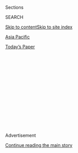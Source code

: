 <div id="app">

<div>

<div>

<div>

<div class="NYTAppHideMasthead css-1q2w90k e1suatyy0">

<div class="section css-ui9rw0 e1suatyy2">

<div class="css-eph4ug er09x8g0">

<div class="css-6n7j50">

</div>

<span class="css-1dv1kvn">Sections</span>

<div class="css-10488qs">

<span class="css-1dv1kvn">SEARCH</span>

</div>

[Skip to content](#site-content)[Skip to site index](#site-index)

</div>

<div id="masthead-section-label" class="css-1wr3we4 eaxe0e00">

[Asia
Pacific](https://www.nytimes.com/section/world/asia)

</div>

<div class="css-10698na e1huz5gh0">

</div>

</div>

<div id="masthead-bar-one" class="section hasLinks css-15hmgas e1csuq9d3">

<div class="css-uqyvli e1csuq9d0">

</div>

<div class="css-1uqjmks e1csuq9d1">

</div>

<div class="css-9e9ivx">

[](https://myaccount.nytimes.com/auth/login?response_type=cookie&client_id=vi)

</div>

<div class="css-1bvtpon e1csuq9d2">

[Today’s
Paper](https://www.nytimes.com/section/todayspaper)

</div>

</div>

</div>

</div>

<div data-aria-hidden="false">

<div id="site-content" data-role="main">

<div>

<div class="css-1aor85t" style="opacity:0.000000001;z-index:-1;visibility:hidden">

<div class="css-1hqnpie">

<div class="css-epjblv">

<span class="css-17xtcya">[Asia
Pacific](/section/world/asia)</span><span class="css-x15j1o">|</span><span class="css-fwqvlz">Lee
Teng-hui, 97, Who Led Taiwan’s Turn to Democracy,
Dies</span>

</div>

<div class="css-k008qs">

<div class="css-1iwv8en">

<span class="css-18z7m18"></span>

<div>

</div>

</div>

<span class="css-1n6z4y">https://nyti.ms/2Xb5zQO</span>

<div class="css-1705lsu">

<div class="css-4xjgmj">

<div class="css-4skfbu" data-role="toolbar" data-aria-label="Social Media Share buttons, Save button, and Comments Panel with current comment count" data-testid="share-tools">

  - 
  - 
  - 
  - 
    
    <div class="css-6n7j50">
    
    </div>

  - 
  - 

</div>

</div>

</div>

</div>

</div>

</div>

<div id="NYT_TOP_BANNER_REGION" class="css-13pd83m">

</div>

<div id="top-wrapper" class="css-1sy8kpn">

<div id="top-slug" class="css-l9onyx">

Advertisement

</div>

[Continue reading the main
story](#after-top)

<div class="ad top-wrapper" style="text-align:center;height:100%;display:block;min-height:250px">

<div id="top" class="place-ad" data-position="top" data-size-key="top">

</div>

</div>

<div id="after-top">

</div>

</div>

<div>

<div id="sponsor-wrapper" class="css-1hyfx7x">

<div id="sponsor-slug" class="css-19vbshk">

Supported by

</div>

[Continue reading the main
story](#after-sponsor)

<div id="sponsor" class="ad sponsor-wrapper" style="text-align:center;height:100%;display:block">

</div>

<div id="after-sponsor">

</div>

</div>

<div class="css-186x18t">

</div>

<div class="css-1vkm6nb ehdk2mb0">

# Lee Teng-hui, 97, Who Led Taiwan’s Turn to Democracy, Dies

</div>

Its first popularly elected president, he transformed a police state
into a vibrant country while angering Beijing by insisting that Taiwan
be treated as a sovereign state.

<div class="css-79elbk" data-testid="photoviewer-wrapper">

<div class="css-z3e15g" data-testid="photoviewer-wrapper-hidden">

</div>

<div class="css-1a48zt4 ehw59r15" data-testid="photoviewer-children">

![<span class="css-16f3y1r e13ogyst0" data-aria-hidden="true">Lee
Teng-hui in Taipei in 2018. He succeeded Chiang Ching-kuo to become the
first native president of Taiwan and later its first popularly elected
leader.</span><span class="css-cnj6d5 e1z0qqy90" itemprop="copyrightHolder"><span class="css-1ly73wi e1tej78p0">Credit...</span><span><span>Lam
Yik Fei for The New York
Times</span></span></span>](https://static01.nyt.com/images/2020/07/31/world/00lee-obit-HFO1-print/merlin_136316991_2280ad0b-105d-4510-a006-742d47b7f665-articleLarge.jpg?quality=75&auto=webp&disable=upscale)

</div>

</div>

<div class="css-18e8msd">

<div class="css-vp77d3 epjyd6m0">

<div class="css-1baulvz">

By <span class="css-1baulvz last-byline" itemprop="name">Jonathan
Kandell</span>

</div>

</div>

  - 
    
    <div class="css-ld3wwf e16638kd2">
    
    July 30,
    2020
    
    </div>

  - 
    
    <div class="css-4xjgmj">
    
    <div class="css-d8bdto" data-role="toolbar" data-aria-label="Social Media Share buttons, Save button, and Comments Panel with current comment count" data-testid="share-tools">
    
      - 
      - 
      - 
      - 
        
        <div class="css-6n7j50">
        
        </div>
    
      - 
      - 
    
    </div>
    
    </div>

</div>

<div class="css-mdjrty">

[阅读简体中文版](https://cn.nytimes.com/asia-pacific/20200730/lee-teng-hui-dead/ "Read in Simplified Chinese")[閱讀繁體中文版](https://cn.nytimes.com/asia-pacific/20200730/lee-teng-hui-dead/zh-hant/ "Read in Traditional Chinese")

</div>

</div>

<div class="section meteredContent css-1r7ky0e" name="articleBody" itemprop="articleBody">

<div class="css-1fanzo5 StoryBodyCompanionColumn">

<div class="css-53u6y8">

Lee Teng-hui, who as president of Taiwan led its transformation from an
island in the grip of authoritarian rule to one of Asia’s most vibrant
and prosperous democracies, died on Thursday in Taipei, the capital. He
was 97.

The office of Taiwan’s president, Tsai Ing-wen, announced the death, at
Taipei Veterans Hospital. News reports said the cause was septic shock
and multiple organ failure.

Mr. Lee’s insistence that Taiwan be treated as a sovereign state angered
the Chinese government in Beijing, which considered Taiwan part of its
territory and pushed for its unification with the mainland under
Communist rule. His stance posed a political quandary for the United
States as it sought to improve relations with Beijing while dissuading
it from taking military action to press its claims over the island.

As president from 1988 to 2000 — the first to be elected by popular vote
in Taiwan — Mr. Lee never backed down from disputes with the mainland,
and he continued to be a thorn in its side well into his later years. In
2018 he called, unsuccessfully, for a referendum on declaring the
country’s name to be Taiwan, not the Republic of China, as it is
formally known — a move that would have paved the way for sovereignty.

</div>

</div>

<div class="css-1fanzo5 StoryBodyCompanionColumn">

<div class="css-53u6y8">

“China’s goal regarding Taiwan has never changed,” he told [The New York
Times](https://www.nytimes.com/2018/05/25/world/asia/china-taiwan-identity-xi-jinping.html)
in a rare interview at a time when the Chinese government was trying to
further isolate the island from the international community. “That goal
is to swallow up Taiwan’s sovereignty, exterminate Taiwanese democracy
and achieve ultimate unification.”

President Tsai’s office praised Mr. Lee’s achievements, saying in a
statement, “The president believes that former President Lee’s
contribution to Taiwan’s democratic journey is irreplaceable and his
death is a great loss to the country.”

Mr. Lee entered Taiwan’s politics during the dictatorial Nationalist
Party regimes of Chiang Kai-shek and his son Chiang Ching-kuo, who
assumed power after his father’s death in 1975. The Nationalists ruled
with brutality, which reached a peak in 1947 with what became known as
the February 28 incident, in which up to 28,000 Taiwanese were massacred
by Chiang Kai-shek’s troops in response to street protests. The
Nationalists imposed martial law two years later, and it was not lifted
until 1987 by Chiang Ching-kuo.

Born in Taiwan, Mr. Lee joined the Nationalist Party, known as the
Kuomintang or KMT, in 1971 and became an agricultural minister. He was
later mayor of Taipei and governor of Taiwan Province before being
tapped as vice president in 1984.

</div>

</div>

<div class="css-1fanzo5 StoryBodyCompanionColumn">

<div class="css-53u6y8">

When Chiang Ching-kuo died of a heart attack in 1988, Mr. Lee succeeded
him, becoming the first native Taiwanese president.

</div>

</div>

<div class="css-79elbk" data-testid="photoviewer-wrapper">

<div class="css-z3e15g" data-testid="photoviewer-wrapper-hidden">

</div>

<div class="css-1a48zt4 ehw59r15" data-testid="photoviewer-children">

![<span class="css-16f3y1r e13ogyst0" data-aria-hidden="true">Mr. Lee
being sworn in as president in January 1988 after the death of President
Chiang Ching-kuo. Mr. Lee had been vice president, chosen by Mr.
Chiang.</span><span class="css-cnj6d5 e1z0qqy90" itemprop="copyrightHolder"><span class="css-1ly73wi e1tej78p0">Credit...</span><span>Associated
Press</span></span>](https://static01.nyt.com/images/2020/07/28/world/00lee-obit-HFO-2/merlin_175055469_872bebcc-e57f-473c-9e8e-5ffb21ab8064-articleLarge.jpg?quality=75&auto=webp&disable=upscale)

</div>

</div>

<div class="css-1fanzo5 StoryBodyCompanionColumn">

<div class="css-53u6y8">

Mr. Lee dismantled the dictatorship and worked to end the animosity
between those born on the mainland and the native Taiwanese. He pushed
the concept of “New Taiwanese,” a term suggesting that the islanders, no
matter their backgrounds, were forging a common identity based on a
democratic political system and growing prosperity.

He pursued a deliberately ambiguous policy with mainland China, shifting
between rigid hostility, tentative conciliation and defiant
independence. His attempts to demonstrate Taiwan’s international
sovereignty sometimes provoked the mainland into saber-rattling military
exercises.

One such episode occurred after a trip by Mr. Lee to the United States
in 1995, ostensibly to visit Cornell University, his alma mater. China
accused the United States and Taiwan of colluding to raise the island’s
diplomatic status. In a demonstration of Beijing’s ire, Chinese military
forces fired test missiles into the Taiwan Strait, which separates the
island from the mainland. Washington countered by positioning warships
off the Taiwan coast. The affair strained relations between Washington
and Beijing for months.

Mr. Lee again infuriated Beijing in a German television interview in
1999 by suggesting that relations between Taiwan and China should be
conducted on a “special state-to-state” basis. That provoked tirades in
the official Chinese media. The People’s Liberation Army Daily denounced
Mr. Lee as “the No. 1 scum in the nation.” The Xinhua News Agency called
him a “deformed test-tube baby cultivated in the political laboratory of
hostile anti-China
forces.”

</div>

</div>

<div class="css-79elbk" data-testid="photoviewer-wrapper">

<div class="css-z3e15g" data-testid="photoviewer-wrapper-hidden">

</div>

<div class="css-1a48zt4 ehw59r15" data-testid="photoviewer-children">

<div class="css-1xdhyk6 erfvjey0">

<span class="css-1ly73wi e1tej78p0">Image</span>

<div class="css-zjzyr8">

<div data-testid="lazyimage-container" style="height:249.39999999999998px">

</div>

</div>

</div>

<span class="css-16f3y1r e13ogyst0" data-aria-hidden="true">A picture
released by China’s state-run Xinhua news agency showed People’s
Liberation Army military exercises in 1996 during Taiwan’s first open
presidential election, which Mr. Lee
won. </span><span class="css-cnj6d5 e1z0qqy90" itemprop="copyrightHolder"><span class="css-1ly73wi e1tej78p0">Credit...</span><span>Xinhua,
via Reuters</span></span>

</div>

</div>

<div class="css-1fanzo5 StoryBodyCompanionColumn">

<div class="css-53u6y8">

But such attacks made Mr. Lee only more popular in Taiwan. A tall,
silver-haired, tough-minded campaigner with a dazzling smile, he used
his charisma to rally support. He spoke the slang of the ports and
factories, rode bullhorn trucks with local candidates and set off
firecrackers to please the deities of local temples.

</div>

</div>

<div class="css-1fanzo5 StoryBodyCompanionColumn">

<div class="css-53u6y8">

“The people like Lee Teng-hui because he stands up for them in the face
of China’s dictators,” Chen Shui-bian, the mayor of Taipei at the time,
[said
in 1996](https://www.nytimes.com/1996/03/22/world/tension-in-taiwan-the-politics-war-games-play-well-for-taiwan-s-leader.html),

Lee Teng-hui was born on Jan. 15, 1923, in Sanzhi, a village on the
outskirts of Taipei. His father was a police detective in the employ of
the Japanese authorities that ruled Taiwan as a colony from 1895 to
1945. Mr. Lee studied agronomy in Japan at the Kyoto Imperial University
and served as a second lieutenant in the Imperial Japanese Army during
World War II, though he never saw action.

He returned to Taiwan after the war and secretly joined the Communist
Party of China while completing his undergraduate work at the National
Taiwan University. “I read everything I could get my hands on by Karl
Marx and Friedrich Engels,” he wrote in his 1999 memoirs, “The Road to
Democracy.”

He joined the protests in the February 28 incident in 1947, but he soon
renounced Marxism and joined the KMT. The party later destroyed his
Communist Party records when he became politically
prominent.

</div>

</div>

<div class="css-79elbk" data-testid="photoviewer-wrapper">

<div class="css-z3e15g" data-testid="photoviewer-wrapper-hidden">

</div>

<div class="css-1a48zt4 ehw59r15" data-testid="photoviewer-children">

<div class="css-1xdhyk6 erfvjey0">

<span class="css-1ly73wi e1tej78p0">Image</span>

<div class="css-zjzyr8">

<div data-testid="lazyimage-container" style="height:247.46666666666667px">

</div>

</div>

</div>

<span class="css-16f3y1r e13ogyst0" data-aria-hidden="true">Mr. Lee
inspecting troops in 1997. Once in office he ended decades of
state-of-emergency measures on
Taiwan.</span><span class="css-cnj6d5 e1z0qqy90" itemprop="copyrightHolder"><span class="css-1ly73wi e1tej78p0">Credit...</span><span>Reuters</span></span>

</div>

</div>

<div class="css-1fanzo5 StoryBodyCompanionColumn">

<div class="css-53u6y8">

Mr. Lee married Tseng Wen-fui, the daughter of a prosperous landholding
family, in 1949, and both became devoted Presbyterians. They had two
daughters, Anna and Annie; their only son, Hsien-wen, died of cancer. He
is survived by his wife and daughters as well as a granddaughter and a
grandson.

Taiwan became a separate political entity in 1949 after the civil war in
China brought Mao’s Communists to power, forcing Chiang’s defeated
government to flee to the island, some 100 miles from the mainland.

</div>

</div>

<div class="css-1fanzo5 StoryBodyCompanionColumn">

<div class="css-53u6y8">

For the next 30 years, Taiwan, with American support, maintained the
fiction that it was the seat of China’s legitimate government in exile.
Washington finally recognized the Communist government in Beijing in
1979 and severed its formal diplomatic relations with Taiwan. But it
continued to guarantee Taiwan’s security against a mainland invasion and
backed negotiations between both sides aimed at reunification.

Mr. Lee cultivated ties with the United States during two academic
stays, receiving a master’s degree in agricultural economics from Iowa
State University in 1953 and a Ph.D. from Cornell in 1968. In between,
he taught in Taiwanese universities, gaining recognition as an
agricultural economics scholar and attracting the attention of Chiang
Ching-kuo, then a deputy prime minister under his father. On the younger
Chiang’s recommendation, Mr. Lee was appointed minister without
portfolio. He distinguished himself by promoting programs that raised
health standards and farm incomes.

</div>

</div>

<div class="css-79elbk" data-testid="photoviewer-wrapper">

<div class="css-z3e15g" data-testid="photoviewer-wrapper-hidden">

</div>

<div class="css-1a48zt4 ehw59r15" data-testid="photoviewer-children">

<div class="css-1xdhyk6 erfvjey0">

<span class="css-1ly73wi e1tej78p0">Image</span>

<div class="css-zjzyr8">

<div data-testid="lazyimage-container" style="height:261px">

</div>

</div>

</div>

<span class="css-16f3y1r e13ogyst0" data-aria-hidden="true">Mr. Lee,
center, and his wife, Tsang Wen-hui, foreground, on a goodwill visit to
the United States in 1983, when he was governor of Taiwan Province. He
was named vice president the next
year.</span><span class="css-cnj6d5 e1z0qqy90" itemprop="copyrightHolder"><span class="css-1ly73wi e1tej78p0">Credit...</span><span>Associated
Press</span></span>

</div>

</div>

<div class="css-1fanzo5 StoryBodyCompanionColumn">

<div class="css-53u6y8">

With Chiang Ching-kuo installed as president, Mr. Lee was appointed
mayor of Taipei in 1978 and set about modernizing the capital’s road and
sewer systems. As governor of Taiwan Province, from 1981 to 1984, he
pushed agrarian reforms that helped achieve a balanced growth between
urban and rural areas, still a hallmark of Taiwan.

Mr. Chiang selected Mr. Lee as his vice president in 1984. It was a
dramatic departure from the usual practice of appointing only former
mainland Chinese to top government posts. His selection was viewed as a
gesture toward the native Taiwanese, who had been politically powerless
despite accounting for 85 percent of the population.

When Mr. Lee became president in 1988 on Mr. Chiang’s death, he moved to
break with the Chiang family’s autocratic system, publicly deploring the
February 28 massacres. He ended decades of state-of-emergency measures,
allowed citizens to send mail to mainland relatives and visit them,
dropped bans on street demonstrations, eased press restrictions,
promoted a multiparty system and decreed open elections for the National
Assembly.

The KMT easily retained control of the legislature, but more than
three-fourths of the seats went to Taiwanese natives.

</div>

</div>

<div class="css-1fanzo5 StoryBodyCompanionColumn">

<div class="css-53u6y8">

“What had been a tight police state under Chiang Kai-shek and his son
Chiang Ching-kuo is now the most democratic society in the
Chinese-speaking world,” [The Times
declared](https://www.nytimes.com/1992/02/22/opinion/don-t-stifle-democracy-in-taiwan.html)
in a 1992
editorial.

</div>

</div>

<div class="css-79elbk" data-testid="photoviewer-wrapper">

<div class="css-z3e15g" data-testid="photoviewer-wrapper-hidden">

</div>

<div class="css-1a48zt4 ehw59r15" data-testid="photoviewer-children">

<div class="css-1xdhyk6 erfvjey0">

<span class="css-1ly73wi e1tej78p0">Image</span>

<div class="css-zjzyr8">

<div data-testid="lazyimage-container" style="height:257.77777777777777px">

</div>

</div>

</div>

<span class="css-16f3y1r e13ogyst0" data-aria-hidden="true">Mr. Lee
campaigning in Taipei in 1996. After succeeding to the office as vice
president, he became Taiwan’s first popularly elected
president.</span><span class="css-cnj6d5 e1z0qqy90" itemprop="copyrightHolder"><span class="css-1ly73wi e1tej78p0">Credit...</span><span>The
Asahi Shimbun, via Getty Images</span></span>

</div>

</div>

<div class="css-1fanzo5 StoryBodyCompanionColumn">

<div class="css-53u6y8">

Mr. Lee was elected outright in 1996, in Taiwan’s first open
presidential contest. Seeking to begin a dialogue with Beijing, he
supported a policy of “one China, two equal governments.” But he
insisted that Taiwan would rejoin the mainland only if China became a
democratic, capitalist society. In the meantime he again called for
“state to state” relations between Taipei and Beijing, a policy that
the mainland rejected. Instead, Chinese officials tried to persuade
other countries to cut all ties with Taiwan, asserting that any
improvement in relations would come only after Mr. Lee had retired.

Mr. Lee was succeeded in 2000 by Chen Shui-bian, the Democratic
Progressive Party candidate whose election ended KMT rule. In his two
terms, Mr. Chen presided over a huge expansion of Taiwan’s trade and
investment in China, a process that had already been underway during the
Lee presidency. But like his predecessor, Mr. Chen frustrated Beijing’s
attempts to get Taipei to acknowledge the mainland’s sovereignty and
embrace a timetable for unification.

Mr. Lee came out of retirement in 2018 to help create the Formosa
Alliance, a new party calling for the formal independence of Taiwan from
China. But the party did not go ahead with a promised referendum on
independence.

Late in life, Mr. Lee endured the ignominy of corruption charges. In
June 2011, he was indicted, along with a financier, Liu Tai-ying, on
charges [of
embezzling](https://www.nytimes.com/2011/07/01/world/asia/01taiwan.html)
almost $8 million in public funds during his presidency. Mr. Lee was
acquitted in 2013.

He took solace in proclaiming that he had helped his island of 23
million inhabitants serve as a beacon for the 1.4 billion people on the
mainland. Or, as he wrote in his memoirs, “We have developed the economy
and have embraced democracy, becoming the model for a future reunified
China.”

</div>

</div>

<div class="css-79elbk" data-testid="photoviewer-wrapper">

<div class="css-z3e15g" data-testid="photoviewer-wrapper-hidden">

</div>

<div class="css-1a48zt4 ehw59r15" data-testid="photoviewer-children">

<div class="css-1xdhyk6 erfvjey0">

<span class="css-1ly73wi e1tej78p0">Image</span>

<div class="css-zjzyr8">

<div data-testid="lazyimage-container" style="height:257.77777777777777px">

</div>

</div>

</div>

<span class="css-16f3y1r e13ogyst0" data-aria-hidden="true">Mr. Lee in
2018. He came out of retirement that year to help create the Formosa
Alliance, a new party calling for the formal independence of Taiwan from
China.
</span><span class="css-cnj6d5 e1z0qqy90" itemprop="copyrightHolder"><span class="css-1ly73wi e1tej78p0">Credit...</span><span>Lam
Yik Fei for The New York Times</span></span>

</div>

</div>

<div class="css-1fanzo5 StoryBodyCompanionColumn">

<div class="css-53u6y8">

Austin Ramzy contributed reporting.

</div>

</div>

<div>

</div>

</div>

<div>

</div>

<div>

</div>

<div>

</div>

<div>

<div id="bottom-wrapper" class="css-1ede5it">

<div id="bottom-slug" class="css-l9onyx">

Advertisement

</div>

[Continue reading the main
story](#after-bottom)

<div id="bottom" class="ad bottom-wrapper" style="text-align:center;height:100%;display:block;min-height:90px">

</div>

<div id="after-bottom">

</div>

</div>

</div>

</div>

</div>

## Site Index

<div>

</div>

## Site Information Navigation

  - [© <span>2020</span> <span>The New York Times
    Company</span>](https://help.nytimes.com/hc/en-us/articles/115014792127-Copyright-notice)

<!-- end list -->

  - [NYTCo](https://www.nytco.com/)
  - [Contact
    Us](https://help.nytimes.com/hc/en-us/articles/115015385887-Contact-Us)
  - [Work with us](https://www.nytco.com/careers/)
  - [Advertise](https://nytmediakit.com/)
  - [T Brand Studio](http://www.tbrandstudio.com/)
  - [Your Ad
    Choices](https://www.nytimes.com/privacy/cookie-policy#how-do-i-manage-trackers)
  - [Privacy](https://www.nytimes.com/privacy)
  - [Terms of
    Service](https://help.nytimes.com/hc/en-us/articles/115014893428-Terms-of-service)
  - [Terms of
    Sale](https://help.nytimes.com/hc/en-us/articles/115014893968-Terms-of-sale)
  - [Site
    Map](https://spiderbites.nytimes.com)
  - [Help](https://help.nytimes.com/hc/en-us)
  - [Subscriptions](https://www.nytimes.com/subscription?campaignId=37WXW)

</div>

</div>

</div>

</div>
